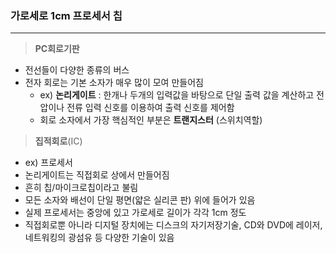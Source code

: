 ### 가로세로 1cm 프로세서 칩
---
>**PC회로기판**
+ 전선들이 다양한 종류의 버스 
+ 전자 회로는 기본 소자가 매우 많이 모여 만들어짐
  + ex) **논리게이트** : 한개나 두개의 입력값을 바탕으로 단일 출력 값을 계산하고 전압이나 전류 입력 신호를 이용하여 출력 신호를 제어함 
  + 회로 소자에서 가장 핵심적인 부분은 **트랜지스터** (스위치역할)

>**집적회로**(IC)
+ ex) 프로세서
+ 논리게이트는 직접회로 상에서 만들어짐 
+ 흔히 칩/마이크로칩이라고 불림 
+ 모든 소자와 배선이 단일 평면(얇은 실리콘 판) 위에 들어가 있음 
+ 실제 프로세서는 중앙에 있고 가로세로 길이가 각각 1cm 정도
+ 직접회로뿐 아니라 디지털 장치에는 디스크의 자기저장기술, CD와 DVD에 레이저, 네트워킹의 광섬유 등 다양한 기술이 있음 